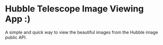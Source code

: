 # Hubble Telescope Image Viewing App :)

<p>A simple and quick way to view the beautiful images from the Hubble image public API.</p>
